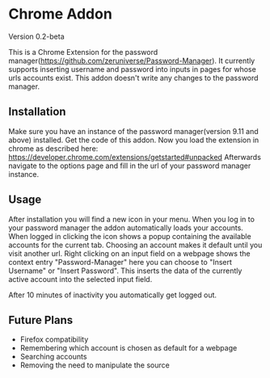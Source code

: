 Chrome Addon
============

Version 0.2-beta

This is a Chrome Extension for the password manager(https://github.com/zeruniverse/Password-Manager).
It currently supports inserting username and password into inputs in pages for whose urls accounts exist.
This addon doesn't write any changes to the password manager.

Installation
------------

Make sure you have an instance of the password manager(version 9.11 and above) installed.
Get the code of this addon. 
Now you load the extension in chrome as described here: https://developer.chrome.com/extensions/getstarted#unpacked
Afterwards navigate to the options page and fill in the url of your password manager instance.

Usage
----- 

After installation you will find a new icon in your menu. 
When you log in to your password manager the addon automatically loads your accounts.
When logged in clicking the icon shows a popup containing the available accounts for the current tab. Choosing an account makes it default until you visit another url.
Right clicking on an input field on a webpage shows the context entry "Password-Manager" here you can choose to "Insert Username" or "Insert Password". This inserts the data of the currently active account into the selected input field.

After 10 minutes of inactivity you automatically get logged out.

Future Plans
------------

  * Firefox compatibility
  * Remembering which account is chosen as default for a webpage
  * Searching accounts
  * Removing the need to manipulate the source

